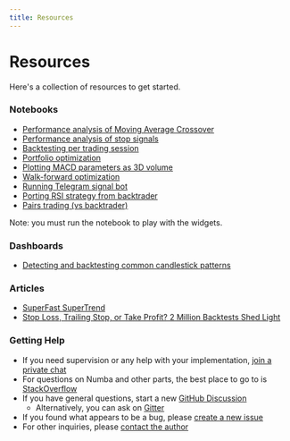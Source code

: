 ```yaml
---
title: Resources
---
```


# Resources

Here's a collection of resources to get started.

### Notebooks

- [Performance analysis of Moving Average Crossover](https://nbviewer.jupyter.org/github/polakowo/vectorbt/blob/master/examples/BitcoinDMAC.ipynb)
- [Performance analysis of stop signals](https://nbviewer.jupyter.org/github/polakowo/vectorbt/blob/master/examples/StopSignals.ipynb)
- [Backtesting per trading session](https://nbviewer.jupyter.org/github/polakowo/vectorbt/blob/master/examples/TradingSessions.ipynb)
- [Portfolio optimization](https://nbviewer.jupyter.org/github/polakowo/vectorbt/blob/master/examples/PortfolioOptimization.ipynb)
- [Plotting MACD parameters as 3D volume](https://nbviewer.jupyter.org/github/polakowo/vectorbt/blob/master/examples/MACDVolume.ipynb)
- [Walk-forward optimization](https://nbviewer.jupyter.org/github/polakowo/vectorbt/blob/master/examples/WalkForwardOptimization.ipynb)
- [Running Telegram signal bot](https://nbviewer.jupyter.org/github/polakowo/vectorbt/blob/master/examples/TelegramSignals.ipynb)
- [Porting RSI strategy from backtrader](https://nbviewer.jupyter.org/github/polakowo/vectorbt/blob/master/examples/PortingBTStrategy.ipynb)
- [Pairs trading (vs backtrader)](https://nbviewer.jupyter.org/github/polakowo/vectorbt/blob/master/examples/PairsTrading.ipynb)

Note: you must run the notebook to play with the widgets.

### Dashboards

- [Detecting and backtesting common candlestick patterns](https://github.com/polakowo/vectorbt/tree/master/apps/candlestick-patterns)

### Articles

- [SuperFast SuperTrend](https://polakowo.medium.com/superfast-supertrend-6269a3af0c2a?source=friends_link&sk=2e7e3846b72a9e2283ade8b210664d1c)
- [Stop Loss, Trailing Stop, or Take Profit? 2 Million Backtests Shed Light](https://polakowo.medium.com/stop-loss-trailing-stop-or-take-profit-2-million-backtests-shed-light-dde23bda40be)

### Getting Help

- If you need supervision or any help with your implementation, [join a private chat](https://www.patreon.com/vectorbt)
- For questions on Numba and other parts, the best place to go to is [StackOverflow](https://stackoverflow.com/)
- If you have general questions, start a new [GitHub Discussion](https://github.com/polakowo/vectorbt/discussions)
  - Alternatively, you can ask on [Gitter](https://gitter.im/vectorbt/community)
- If you found what appears to be a bug, please [create a new issue](https://github.com/polakowo/vectorbt/issues)
- For other inquiries, please [contact the author](mailto:olegpolakow@gmail.com)